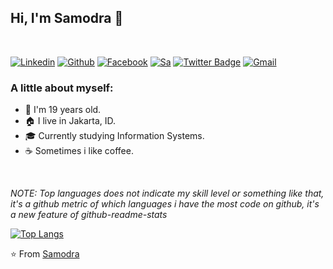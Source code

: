 ## Hi, I'm Samodra 👋
<br>  

[![Linkedin](https://img.shields.io/badge/-LinkedIn-blue?style=flat&logo=Linkedin&logoColor=white)](https://www.linkedin.com/in/saamodra/)
[![Github](https://img.shields.io/badge/-Github-000?style=flat&logo=Github&logoColor=white)](https://github.com/saamodra)
[![Facebook](https://img.shields.io/badge/Facebook-%231877F2.svg?&style=flat&logo=facebook&logoColor=white)](https://web.facebook.com/saamodra/)
[![Sa](https://img.shields.io/badge/-Instagram-c13584?style=flat&labelColor=c13584&logo=instagram&logoColor=white)](https://www.instagram.com/samodra.me/)
[![Twitter Badge](https://img.shields.io/badge/-Twitter-1ca0f1?style=flat&labelColor=1ca0f1&logo=twitter&logoColor=white)](https://twitter.com/saamodra)
[![Gmail](https://img.shields.io/badge/-Gmail-c14438?style=flat&logo=Gmail&logoColor=white)](mailto:szsamodra@gmail.com)
<br>

### A little about myself:
- 🧑 I'm 19 years old. 
- 🏠 I live in Jakarta, ID.
- 🎓 Currently studying Information Systems.
- ☕ Sometimes i like coffee.
<br>


<em>NOTE: Top languages does not indicate my skill level or something like that, it's a github metric of which languages i have the most code on github, it's a new feature of github-readme-stats</em>

[![Top Langs](https://github-readme-stats.vercel.app/api/top-langs/?username=saamodra&layout=compact)](https://github.com/saamodra)

 ⭐️ From [Samodra](https://github.com/saamodra)